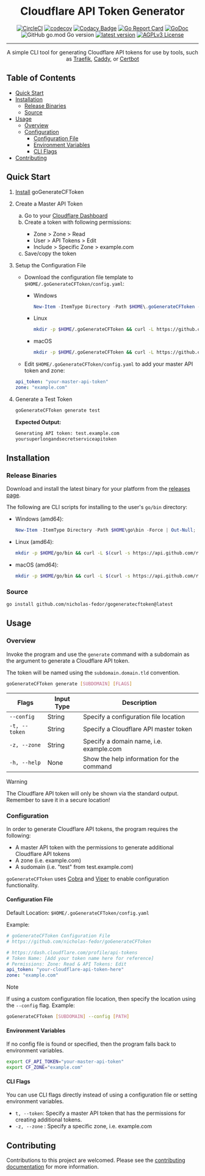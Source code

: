 <!-- markdownlint-disable -->
<div align="center">

# Cloudflare API Token Generator

[![CircleCI](https://dl.circleci.com/status-badge/img/gh/nicholas-fedor/goGenerateCFToken/tree/main.svg?style=shield)](https://dl.circleci.com/status-badge/redirect/gh/nicholas-fedor/goGenerateCFToken/tree/main)
[![codecov](https://codecov.io/gh/nicholas-fedor/goGenerateCFToken/branch/main/graph/badge.svg)](https://codecov.io/gh/nicholas-fedor/goGenerateCFToken)
[![Codacy Badge](https://app.codacy.com/project/badge/Grade/1c48cfb7646d4009aa8c6f71287670b8)](https://www.codacy.com/gh/nicholas-fedor/goGenerateCFToken/dashboard?utm_source=github.com&amp;utm_medium=referral&amp;utm_content=nicholas-fedor/goGenerateCFToken&amp;utm_campaign=Badge_Grade)
[![Go Report Card](https://goreportcard.com/badge/github.com/nicholas-fedor/goGenerateCFToken)](https://goreportcard.com/report/github.com/nicholas-fedor/goGenerateCFToken)
[![GoDoc](https://godoc.org/github.com/nicholas-fedor/gogeneratecftoken?status.svg)](https://godoc.org/github.com/nicholas-fedor/gogeneratecftoken)
![GitHub go.mod Go version](https://img.shields.io/github/go-mod/go-version/nicholas-fedor/go-remove)
[![latest version](https://img.shields.io/github/tag/nicholas-fedor/goGenerateCFToken.svg)](https://github.com/nicholas-fedor/goGenerateCFToken/releases)
[![AGPLv3 License](https://img.shields.io/github/license/nicholas-fedor/goGenerateCFToken.svg)](https://www.gnu.org/licenses/agpl-3.0)

----------

A simple CLI tool for generating Cloudflare API tokens for use by tools, such as [Traefik](https://traefik.io/traefik), [Caddy](https://caddyserver.com/), or [Certbot](https://certbot.eff.org/)

</div>
<!-- markdownlint-restore -->

## Table of Contents

- [Quick Start](#quick-start)
- [Installation](#installation)
  - [Release Binaries](#release-binaries)
  - [Source](#source)
- [Usage](#usage)
  - [Overview](#overview)
  - [Configuration](#configuration)
    - [Configuration File](#configuration-file)
    - [Environment Variables](#environment-variables)
    - [CLI Flags](#cli-flags)
- [Contributing](#contributing)

## Quick Start

1. [Install](#installation) goGenerateCFToken

2. Create a Master API Token

    <!-- markdownlint-disable -->
    <ol type="a">
      <li>Go to your <a href="https://dash.cloudflare.com/profile/api-tokens">Cloudflare Dashboard</a></li>
      <li>Create a token with following permissions:</li>
            <ul>
                <li>Zone > Zone > Read</li>
                <li>User > API Tokens > Edit</li>
                <li>Include > Specific Zone > example.com</li>
            </ul>
      <li>Save/copy the token</li>
    </ol>
    <!-- markdownlint-restore -->

3. Setup the Configuration File

    - Download the configuration file template to `$HOME/.goGenerateCFToken/config.yaml`:

      - Windows

        ```powershell
        New-Item -ItemType Directory -Path $HOME\.goGenerateCFToken -Force; iwr -Uri https://github.com/nicholas-fedor/   goGenerateCFToken/raw/main/config.yaml.template -OutFile $HOME\.goGenerateCFToken\config.yaml
        ```

      - Linux

        ```bash
        mkdir -p $HOME/.goGenerateCFToken && curl -L https://github.com/nicholas-fedor/goGenerateCFToken/raw/main/config.   yaml.template -o $HOME/.goGenerateCFToken/config.yaml
        ```

      - macOS

        ```bash
        mkdir -p $HOME/.goGenerateCFToken && curl -L https://github.com/nicholas-fedor/goGenerateCFToken/raw/main/config.   yaml.template -o $HOME/.goGenerateCFToken/config.yaml
        ```

    - Edit `$HOME/.goGenerateCFToken/config.yaml` to add your master API token and zone:

    ```yaml
    api_token: "your-master-api-token"
    zone: "example.com"
    ```

4. Generate a Test Token

    ```bash
    goGenerateCFToken generate test
    ```

    **Expected Output:**

    ```bash
    Generating API token: test.example.com
    yoursuperlongandsecretserviceapitoken
    ```

## Installation

### Release Binaries

Download and install the latest binary for your platform from the [releases page](https://github.com/nicholas-fedor/goGenerateCFToken/releases).

The following are CLI scripts for installing to the user's `go/bin` directory:

- Windows (amd64):

    ```powershell
    New-Item -ItemType Directory -Path $HOME\go\bin -Force | Out-Null; iwr (iwr https://api.github.com/repos/nicholas-fedor/goGenerateCFToken/releases/latest | ConvertFrom-Json).assets.where({$_.name -like "*windows_amd64*.zip"}).browser_download_url -OutFile goGenerateCFToken.zip; Add-Type -AssemblyName System.IO.Compression.FileSystem; ($z=[System.IO.Compression.ZipFile]::OpenRead("$PWD\goGenerateCFToken.zip")).Entries | ? {$_.Name -eq 'goGenerateCFToken.exe'} | % {[System.IO.Compression.ZipFileExtensions]::ExtractToFile($_, "$HOME\go\bin\$($_.Name)", $true)}; $z.Dispose(); rm goGenerateCFToken.zip; if (Test-Path "$HOME\go\bin\goGenerateCFToken.exe") { Write-Host "Successfully installed goGenerateCFToken.exe to $HOME\go\bin" } else { Write-Host "Failed to install goGenerateCFToken.exe" }
    ```

- Linux (amd64):

    ```bash
    mkdir -p $HOME/go/bin && curl -L $(curl -s https://api.github.com/repos/nicholas-fedor/goGenerateCFToken/releases/latest | grep -o 'https://[^"]*linux_amd64[^"]*\.tar\.gz') | tar -xz --strip-components=1 -C $HOME/go/bin goGenerateCFToken
    ```

- macOS (amd64):

    ```bash
    mkdir -p $HOME/go/bin && curl -L $(curl -s https://api.github.com/repos/nicholas-fedor/goGenerateCFToken/releases/latest | grep -o 'https://[^"]*darwin_amd64[^"]*\.tar\.gz') | tar -xz --strip-components=1 -C $HOME/go/bin goGenerateCFToken
    ```

### Source

```bash
go install github.com/nicholas-fedor/gogeneratecftoken@latest
```

## Usage

### Overview

Invoke the program and use the `generate` command with a subdomain as the argument to generate a Cloudflare API token.

The token will be named using the `subdomain.domain.tld` convention.

```bash
goGenerateCFToken generate [SUBDOMAIN] [FLAGS]
```

| Flags         | Input Type | Description                               |
|---------------|------------|-------------------------------------------|
| `--config`    | String     | Specify a configuration file location     |
| `-t, --token` | String     | Specify a Cloudflare API master token     |
| `-z, --zone`  | String     | Specify a domain name, i.e. example.com   |
| `-h, --help`  | None       | Show the help information for the command |

> [!Warning]
> The Cloudflare API token will only be shown via the standard output. Remember to save it in a secure location!

### Configuration

In order to generate Cloudflare API tokens, the program requires the following:

- A master API token with the permissions to generate additional Cloudflare API tokens
- A zone (i.e. example.com)
- A sudomain (i.e. "test" from test.example.com)

`goGenerateCFToken` uses [Cobra](https://github.com/spf13/cobra) and [Viper](https://github.com/spf13/viper) to enable configuration functionality.

#### Configuration File

Default Location: `$HOME/.goGenerateCFToken/config.yaml`

Example:

```yaml
# goGenerateCFToken Configuration File
# https://github.com/nicholas-fedor/goGenerateCFToken

# https://dash.cloudflare.com/profile/api-tokens
# Token Name: [Add your token name here for reference]
# Permissions: Zone: Read & API Tokens: Edit
api_token: "your-cloudflare-api-token-here"
zone: "example.com"
```

> [!Note]
> If using a custom configuration file location, then specify the location using the `--config` flag.
> Example:
>
> ```bash
> goGenerateCFToken [SUBDOMAIN] --config [PATH]
> ```

#### Environment Variables

If no config file is found or specified, then the program falls back to environment variables.

```bash
export CF_API_TOKEN="your-master-api-token"
export CF_ZONE="example.com"
```

#### CLI Flags

You can use CLI flags directly instead of using a configuration file or setting environment variables.

- `t, --token`: Specify a master API token that has the permissions for creating additional tokens.
- `-z, --zone` : Specify a specific zone, i.e. example.com

## Contributing

Contributions to this project are welcomed.
Please see the [contributing documentation](/CONTRIBUTING.md) for more information.
